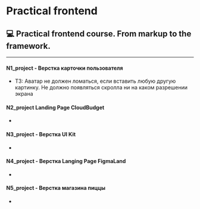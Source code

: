# Practical frontend
## 💻  Practical frontend course. From markup to the framework.

___
#### N1_project - Верстка карточки пользователя
- ТЗ: Аватар не должен ломаться, если вставить любую другую картинку. Не должно появляться скролла ни на каком разрешении экрана
#### N2_project   Landing Page CloudBudget
- 
#### N3_project - Верстка UI Kit
- 
#### N4_project - Верстка Langing Page FigmaLand
- 
#### N5_project - Верстка магазина пиццы
- 
